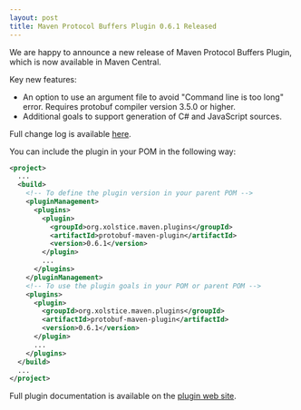 ```yaml
---
layout: post
title: Maven Protocol Buffers Plugin 0.6.1 Released
---
```


We are happy to announce a new release of Maven Protocol Buffers Plugin,
which is now available in Maven Central.

Key new features:

* An option to use an argument file to avoid "Command line is too long" error.
  Requires protobuf compiler version 3.5.0 or higher.
* Additional goals to support generation of C# and JavaScript sources.

Full change log is available [here][2].  

You can include the plugin in your POM in the following way:

```xml
<project>
  ...
  <build>
    <!-- To define the plugin version in your parent POM -->
    <pluginManagement>
      <plugins>
        <plugin>
          <groupId>org.xolstice.maven.plugins</groupId>
          <artifactId>protobuf-maven-plugin</artifactId>
          <version>0.6.1</version>
        </plugin>
        ...
      </plugins>
    </pluginManagement>
    <!-- To use the plugin goals in your POM or parent POM -->
    <plugins>
      <plugin>
        <groupId>org.xolstice.maven.plugins</groupId>
        <artifactId>protobuf-maven-plugin</artifactId>
        <version>0.6.1</version>
      </plugin>
      ...
    </plugins>
  </build>
  ...
</project>
```

Full plugin documentation is available on the [plugin web site][1].

[1]: https://www.xolstice.org/protobuf-maven-plugin/
[2]: https://www.xolstice.org/protobuf-maven-plugin/changes-report.html


